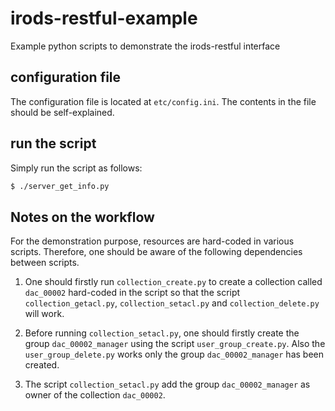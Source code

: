 # irods-restful-example
Example python scripts to demonstrate the irods-restful interface

## configuration file
The configuration file is located at `etc/config.ini`.  The contents in the file should be self-explained.

## run the script
Simply run the script as follows:

```Bash
$ ./server_get_info.py
```

## Notes on the workflow

For the demonstration purpose, resources are hard-coded in various scripts.  Therefore, one should be aware of the
following dependencies between scripts.

1. One should firstly run `collection_create.py` to create a collection called `dac_00002` hard-coded in the script so that
the script `collection_getacl.py`, `collection_setacl.py` and `collection_delete.py` will work.

2. Before running `collection_setacl.py`, one should firstly create the group `dac_00002_manager` using the script
`user_group_create.py`.  Also the `user_group_delete.py` works only the group `dac_00002_manager` has been created.

3. The script `collection_setacl.py` add the group `dac_00002_manager` as owner of the collection `dac_00002`.
